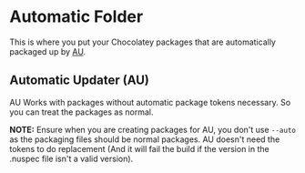 # Automatic Folder

This is where you put your Chocolatey packages that are automatically packaged up by [AU](https://chocolatey.org/packages/au).

## Automatic Updater (AU)

AU Works with packages without automatic package tokens necessary. So you can treat the packages as normal.

**NOTE:** Ensure when you are creating packages for AU, you don't use `--auto` as the packaging files should be normal packages.
AU doesn't need the tokens to do replacement (And it will fail the build if the version in the .nuspec file isn't a valid version).

